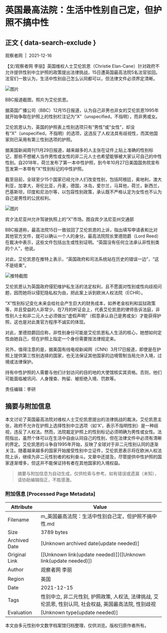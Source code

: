 # 英国最高法院：生活中性别自己定，但护照不搞中性

## 正文 { data-search-exclude }


观察者网  |  2021-12-16

【文/观察者网 李丽】英国维权人士艾伦凯恩（Christie Elan-Cane）针对政府不允许提供性别中立护照的政策提出法律挑战，15日遭英国最高法院5名法官驳回。法官们一致认为，生活中性别自己怎么认同都可以，但法律文件必须界定清晰。

![图片](https://pic.cyol.com/img/20211216/img_96015cb7003c80cae797fe932dbf8f02a2cf.png)

BBC报道截图，照片为艾伦凯恩。

据英国广播公司（BBC）12月15日报道，认为自己非男也非女的艾伦凯恩1995年就开始争取在护照上的性别栏注记为“X”（unspecified，不指明），而非男或女。

艾伦凯恩认为，英国的护照表上性别选项只有“男性”或“女性”，却没有“X”（unspecified，不指明）的选项，这违反了人权法具有歧视性，而其他国家则已采用有第三性别选项的护照。

据美国新闻周刊11月29日报道，越来越多的人主张在证件上贴上准确的性别标记，那些不想被人当作男性或女性的非二元人士也希望能够被大家认可自己的中性性别。自2018年，荷兰发布了第一本中性护照，到今年10月27日美国国务院宣布签发第一本带有“X”性别标记的中性护照。

截至目前，全球至少15个国家已经允许人们改变性别，包括阿根廷，奥地利，澳大利亚，加拿大，哥伦比亚，丹麦，德国，冰岛，爱尔兰，马耳他，荷兰，新西兰，巴基斯坦，印度和尼泊尔等，以包容性别政策，承认既不严格认定为女性也不认为自己是男性的公民权利。

![图片](https://pic.cyol.com/img/20211216/img_9601074de4af385bb5d4c5af12daed37bff6.jpeg)

宾夕法尼亚州允许驾驶执照上的“X”市场。图自宾夕法尼亚州交通部

BBC报道称，最高法院15日一致驳回了艾伦凯恩的上诉，指出填写申请表和比对其他官方文件，就可以确认一个人的身分。最高法院院长里德勋爵（Lord Reed）在裁决中表示，这些文件包括出生或性别证明。“英国没有任何立法承认非性别类的个人”，他说。

对此，艾伦凯恩在推特上表示，“英国政府和司法系统站在历史的错误一边”，“这不是结束”。

![推特截图](https://pic.cyol.com/img/20211216/img_9601c19cc8dd92ffc28333425962c4d884f4.png)

艾伦凯恩认为英国政府侵犯维护私生活的法定权利，且不愿面对性别或性向歧视问题，因而她将以侵犯隐私权为由，把此案上诉到欧洲人权法院（ECHR）。

“X”性别标记变化未来会给社会产生巨大的财务成本，如养老金权利和监狱政策等，并且受益的人非常少。在7月的听证会上，代表艾伦凯恩的律师告诉法庭，非性别人士和非二元人士必须做出“虚假声明”（假意承认自己是男或女）才能获得护照，这也是对此类官方程序不诚实的体现。

对此，里德勋爵回应称，非性别身份可能是艾伦凯恩私人生活的核心，她想如何定性由她自己，但在护照上指定一个身份需要按法律规定来。

另外，值得注意的是，据美国有线电视新闻网（CNN）3月17日报道，即使是在护照上提供第三性别选择的国家，也无法保证其他国家的边境管制当局允许入境，过境或法律保护。

持有中性护照的人需要与他们计划访问的目的地的大使馆核实其资格。否则，他们可能面临被讯问、人身搜查、拘留、被拒绝入境、罚款等。

责任编辑：李研
<!-- tcd_original_link http://m.cyol.com/gb/articles/2021-12/16/content_VMogmcv9Y.html -->


## 摘要与附加信息

<!-- tcd_abstract -->
本文讨论了英国最高法院对维权人士艾伦凯恩提出的法律挑战的裁决。艾伦凯恩主张，政府不允许在护照上选择性别中立选项（如‘X’，表示不指明性别）是一种歧视，违反了人权法。然而，法院裁定护照上的性别标记必须明确为男性或女性。法院指出，虽然个体可以在生活中自由认同自己的性别，但在法律文件中必须有清晰的界定。艾伦凯恩的斗争自1995年开始，反映了全球对于非二元性别认同的逐渐关注。随着越来越多的国家开始接受性别中立证件，艾伦凯恩表示将在欧洲人权法院上诉，继续为非二元性别者的权利奋斗。文章中还提及，尽管提供中性护照的国家逐渐增多，但这并不能保证持有者在其他国家的入境权益。
<!-- tcd_abstract_end -->

> 摘要与附加信息为自动生成，仅供检索与参考。如有错误或遗漏（未知），请协助编辑指正，不胜感激。

### 附加信息 [Processed Page Metadata]

| Attribute       | Value                                  |
|-----------------|----------------------------------------|
| Filename        | m_英国最高法院：生活中性别自己定，但护照不搞中性.md                             |
| Size            | 3789 bytes                           |
| Archived Date   | [Unknown archived date(update needed)]                             |
| Original Link   | [[Unknown link(update needed)]]([Unknown link(update needed)])                       |
| Author          | 观察者网 李丽                               |
| Region          | 英国                               |
| Date            | 2021-12-15                                 |
| Tags            | 性别中立, 非二元性别, 护照政策, 人权法, 法律挑战, 艾伦凯恩, 性别认同, 社会权益, 英国最高法院, 性别歧视                                 |
| Evaluation            | [Unknown type(update needed)]                                 |
<!-- tcd_table_end -->

本文由多元性别中文数字档案馆归档整理，仅供浏览。版权归原作者所有。
